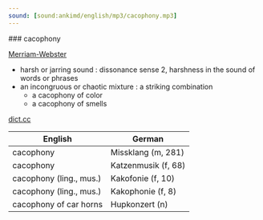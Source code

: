 ```yaml
---
sound: [sound:ankimd/english/mp3/cacophony.mp3]
---
```


\### cacophony

[Merriam-Webster](https://www.merriam-webster.com/dictionary/cacophony)

- harsh or jarring sound : dissonance sense 2, harshness in the sound of words or phrases
- an incongruous or chaotic mixture : a striking combination
    - a cacophony of color
    - a cacophony of smells

[dict.cc](https://www.dict.cc/cacophony)

| English        | German       |
| -------------- | ------------ |
| cacophony | Missklang (m, 281) |
| cacophony | Katzenmusik (f, 68) |
| cacophony (ling., mus.) | Kakofonie (f, 10) |
| cacophony (ling., mus.) | Kakophonie (f, 8) |
| cacophony of car horns | Hupkonzert (n) |
